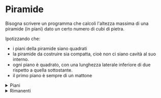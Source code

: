 # Piramide
Bisogna scrivere un programma che calcoli l'altezza massima di una piramide (in piani) dato un certo numero di cubi di pietra.

Ipotizzando che:

- i piani della piramide siano quadrati
- la piramide da costruire sia compatta, cioè non ci siano cavità al suo interno. 
- ogni piano è quadrato, con una lunghezza laterale inferiore di due rispetto a quella sottostante.
- il primo piano è sempre di un mattone


<details>
<summary>Piani</summary>

```c#
public static int Piani(int mattoni) {
        int piani = 0;
        while (mattoni >= (2 * piani + 1) * (2 * piani + 1)) {
            piani++;
            mattoni -= (2 * piani - 1) * (2 * piani - 1);
        }
        return piani;
    }   
```

La prima parte, chiamata "Piani", prende in input un intero "mattoni" che rappresenta il numero totale di mattoni disponibili. Questa parte utilizza un ciclo while per incrementare il numero di piani finché ci sono abbastanza mattoni per costruire il prossimo livello di piani. Il numero di mattoni necessari per costruire un livello di piani è calcolato con la formula (2 * piani + 1) * (2 * piani + 1), dove "piani" rappresenta il numero di piani già costruiti. Quando non ci sono abbastanza mattoni per costruire il prossimo livello di piani, il metodo restituisce il numero di piani costruiti finora.
</details>

<details>
<summary>Rimanenti</summary>


```c#
public static int Rimanenti(int mattoni) {
        int piani = Piani(mattoni);
        int mattoniUsati = 0;
        for (int i = 1; i <= piani; i++) {
            mattoniUsati += (2 * i - 1) * (2 * i - 1);
        }
        return mattoni - mattoniUsati;
    }
```

La seconda parte, chiamata "Rimanenti", prende in input lo stesso intero "mattoni" del metodo precedente e utilizza il metodo "Piani" per calcolare il numero di piani costruiti. Successivamente, viene calcolato il numero di mattoni usati per costruire la piramide, sommando il numero di mattoni necessari per costruire ogni livello di piani fino al numero di piani calcolato. Il metodo restituisce la differenza tra il numero totale di mattoni e il numero di mattoni utilizzati per costruire la piramide.
</details>
